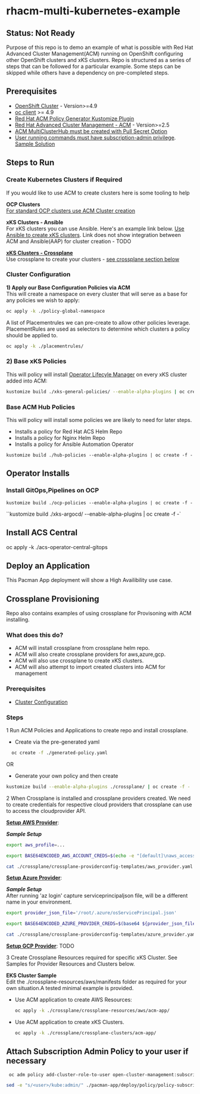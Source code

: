 # rhacm-multi-kubernetes-example

## Status: Not Ready

Purpose of this repo is to demo an example of what is possible with Red Hat Advanced Cluster Management(ACM) running on OpenShift configuring other OpenShift clusters and xKS clusters.
Repo is structured as a series of steps that can be followed for a particular example.
Some steps can be skipped while others have a dependency on pre-completed steps.

## Prerequisites

- [OpenShift Cluster](https://docs.openshift.com/container-platform/4.9/welcome/index.html) - Version>=4.9
- [oc client](https://docs.openshift.com/container-platform/4.9/cli_reference/openshift_cli/getting-started-cli.html) >= 4.9
- [Red Hat ACM Policy Generator Kustomize Plugin](https://github.com/stolostron/policy-generator-plugin)
- [Red Hat Advanced Cluster Management - ACM](https://access.redhat.com/documentation/en-us/red_hat_advanced_cluster_management_for_kubernetes/2.0/html-single/install/index#installing) - Version>=2.5
- [ACM MultiClusterHub must be created with Pull Secret Option](https://access.redhat.com/documentation/en-us/red_hat_advanced_cluster_management_for_kubernetes/2.6/html/install/installing#custom-image-pull-secret)
- [User running commands must have subscription-admin privilege](https://access.redhat.com/documentation/en-us/red_hat_advanced_cluster_management_for_kubernetes/2.6/html-single/applications/index#granting-subscription-admin-privilege). [Sample Solution](https://access.redhat.com/solutions/6010251)

## Steps to Run

### Create Kubernetes Clusters if Required

If you would like to use ACM to create clusters here is some tooling to help

**OCP Clusters**  
[For standard OCP clusters use ACM Cluster creation](https://access.redhat.com/documentation/en-us/red_hat_advanced_cluster_management_for_kubernetes/2.6/html-single/multicluster_engine/index#creating-a-cluster)

**xKS Clusters - Ansible**  
For xKS clusters you can use Ansible. Here's an example link below.
[Use Ansible to create xKS clusters](https://github.com/nleiva/ansible-kubernetes).
Link does not show integration between ACM and Ansible(AAP) for cluster creation - TODO

[**xKS Clusters - Crossplane**](https://github.com/MoOyeg/rhacm-multi-kubernetes-example#crossplane-provisioning)  
Use crossplane to create your clusters - [see crossplane section below](https://github.com/MoOyeg/rhacm-multi-kubernetes-example#crossplane-provisioning)

### Cluster Configuration

**1) Apply our Base Configuration Policies via ACM**  
This will create a namespace on every cluster that will serve as a base for any policies we wish to apply:

```bash
oc apply -k ./policy-global-namespace
```

A list of Placementrules we can pre-create to allow other policies leverage. PlacementRules are used as selectors to determine which clusters a policy should be applied to.

```bash
oc apply -k ./placementrules/
```

### 2) Base xKS Policies

This will policy will install [Operator Lifecyle Manager](https://olm.operatorframework.io/) on every xKS cluster added into ACM:

```bash
kustomize build ./xks-general-policies/ --enable-alpha-plugins | oc create -f -
```

### Base ACM Hub Policies

This will policy will install some policies we are likely to need for later steps.

- Installs a policy for Red Hat ACS Helm Repo
- Installs a policy for Nginx Helm Repo
- Installs a policy for Ansible Automation Operator

`kustomize build ./hub-policies --enable-alpha-plugins | oc create -f -`

## Operator Installs

### Install GitOps,Pipelines on OCP

`kustomize build ./ocp-policies --enable-alpha-plugins | oc create -f -`

``kustomize build ./xks-argocd/ --enable-alpha-plugins | oc create -f -`

## Install ACS Central

oc apply -k ./acs-operator-central-gitops

## Deploy an Application

This Pacman App deployment will show a High Availibility use case.

## Crossplane Provisioning

Repo also contains examples of using crossplane for Provisoning with ACM installing.

### What does this do?

- ACM will install crossplane from crossplane helm repo.
- ACM will also create crossplane providers for aws,azure,gcp.
- ACM will also use crossplane to create xKS clusters.
- ACM will also attempt to import created clusters into ACM for management

### Prerequisites

- [Cluster Configuration](https://github.com/MoOyeg/rhacm-multi-kubernetes-example#cluster-configuration)

### Steps

1 Run ACM Policies and Applications to create repo and install crossplane.

- Create via the pre-generated yaml

```bash
  oc create -f ./generated-policy.yaml
```

OR

- Generate your own policy and then create

```bash
kustomize build --enable-alpha-plugins ./crossplane/ | oc create -f -
```

2 When Crossplane is installed and crossplane providers created. We need to create credentials for respective cloud providers that crossplane can use to access the cloudprovider API.

**[Setup AWS Provider](https://crossplane.io/docs/v1.9/cloud-providers/aws/aws-provider.html)**:

**_Sample Setup_**

```bash
export aws_profile=...
```

```bash
export BASE64ENCODED_AWS_ACCOUNT_CREDS=$(echo -e "[default]\naws_access_key_id = $(aws configure get aws_access_key_id --profile $aws_profile)\naws_secret_access_key = $(aws configure get aws_secret_access_key --profile $aws_profile)" | base64  | tr -d "\n")
```

```bash
cat ./crossplane/crossplane-providerconfig-templates/aws_provider.yaml | envsubst | oc apply -f -
```

**[Setup Azure Provider](https://github.com/crossplane-contrib/provider-azure/blob/master/examples/azure-provider.yaml)**:

**_Sample Setup_**  
After running 'az login' capture serviceprincipaljson file, will be a different name in your environment.

```bash
export provider_json_file='/root/.azure/osServicePrincipal.json'
```

```bash
export BASE64ENCODED_AZURE_PROVIDER_CREDS=$(base64 ${provider_json_file} | tr -d "\n")
```

```bash
cat ./crossplane/crossplane-providerconfig-templates/azure_provider.yaml | envsubst | oc apply -f -
```

**[Setup GCP Provider](https://github.com/crossplane-contrib/provider-gcp)**:
TODO

3 Create Crossplane Resources required for specific xKS Cluster. See Samples for Provider Resources and Clusters below.

**EKS Cluster Sample**  
Edit the ./crossplane-resources/aws/manifests folder as required for your own situation.A tested minimal example is provided.

- Use ACM application to create AWS Resources:

  ```bash
  oc apply -k ./crossplane/crossplane-resources/aws/acm-app/
  ```

- Use ACM application to create xKS Clusters.

  ```bash
  oc apply -k ./crossplane/crossplane-clusters/acm-app/
  ```

## Attach Subscription Admin Policy to your user if necessary

```bash
 oc adm policy add-cluster-role-to-user open-cluster-management:subscription-admin $(oc whoami)
```

```bash
sed -e "s/<user>/kube:admin/" ./pacman-app/deploy/policy/policy-subscription-pacman-admin.yaml | oc create -f - -n global-policies
```
